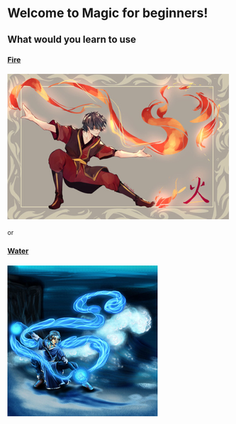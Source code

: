 # Welcome to Magic for beginners!

## What would you learn to use 

### [Fire](fire.md)
### ![Fire](Fire-Bending.jpg)

or 

### [Water](water.md)
### ![Water](Water-bending.jpg)
